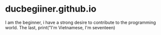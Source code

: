 # ducbegiiner.github.io
I am the beginner, i have a strong desire to contribute to the programming world. The last, print("I'm Vietnamese, I'm seventeen)
